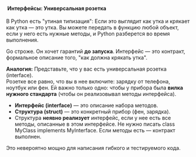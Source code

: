 
####  Интерфейсы: Универсальная розетка

В Python есть "утиная типизация": Если это выглядит как утка и крякает как утка — это утка. Вы можете передать в функцию любой объект, если у него есть нужные методы, и Python разберется во время выполнения.

Go строже. Он хочет гарантий **до запуска**. Интерфейс — это контракт, формальное описание того, "как должна крякать утка".

**Аналогия:** Представьте, что у вас есть универсальная розетка (interface).  
Розетке все равно, что вы в нее включите: зарядку от телефона, ноутбук или фен. Ей важно только одно: чтобы у прибора была **вилка нужного стандарта** (чтобы он реализовывал методы интерфейса).

- **Интерфейс (interface)** — это описание набора методов.
- **Структура (struct)** — это конкретный прибор (фен, зарядка).
- Структура **неявно реализует** интерфейс, если у нее есть все методы, описанные в этом интерфейсе. Не нужно писать class MyClass implements MyInterface. Если методы есть — контракт выполнен.

Это невероятно мощно для написания гибкого и тестируемого кода.